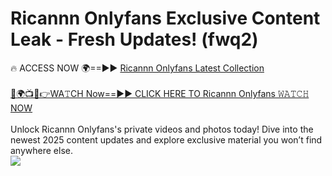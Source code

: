 # Ricannn Onlyfans Exclusive Content Leak - Fresh Updates! (fwq2)

🔥 ACCESS NOW 🌍==►► <a href="https://tinyurl.com/kvy9nzfs" rel="nofollow">Ricannn Onlyfans Latest Collection</a>
<br><br>
[🔴🌍📺📱👉WA𝚃CH Now==►► CLICK HERE TO Ricannn Onlyfans 𝚆𝙰𝚃𝙲𝙷 NOW](https://tinyurl.com/kvy9nzfs)
<br><br>
Unlock Ricannn Onlyfans's private videos and photos today! Dive into the newest 2025 content updates and explore exclusive material you won’t find anywhere else.
<br>
<a href="https://tinyurl.com/kvy9nzfs" rel="nofollow" data-target="animated-image.originalLink"><img src="https://camo.githubusercontent.com/8a4f000d20f83aca3bf7ec5f350d767afa0574a8a352519fd8cfa583a6f93a33/68747470733a2f2f692e696d6775722e636f6d2f644a486b345a712e676966" data-canonical-src="https://i.imgur.com/dJHk4Zq.gif" style="max-width: 100%; display: inline-block;" data-target="animated-image.originalImage"></a>
<br>
